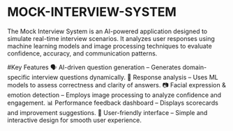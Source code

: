 # MOCK-INTERVIEW-SYSTEM
The Mock Interview System is an AI-powered application designed to simulate real-time interview scenarios. It analyzes user responses using machine learning models and image processing techniques to evaluate confidence, accuracy, and communication patterns.

#Key Features
🗣️ AI-driven question generation – Generates domain-specific interview questions dynamically.
🤖 Response analysis – Uses ML models to assess correctness and clarity of answers.
📷 Facial expression & emotion detection – Employs image processing to analyze confidence and engagement.
📊 Performance feedback dashboard – Displays scorecards and improvement suggestions.
🧩 User-friendly interface – Simple and interactive design for smooth user experience.
